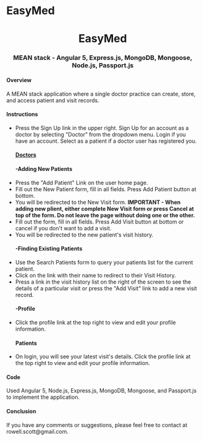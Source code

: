 # EasyMed

<h1 align="center">EasyMed</h1>
<h3 align="center">MEAN stack - Angular 5, Express.js, MongoDB, Mongoose, Node.js, Passport.js</h3>

<h4>Overview </h4>
 <p> A MEAN stack application where a single doctor practice can create, store, and access patient and visit records.</p>
  
  <h4>Instructions</h4> 
  <ul>
  <li>Press the Sign Up link in the upper right. Sign Up for an account as a doctor by selecting "Doctor" from the dropdown menu. Login if you have an account. Select as a patient if a doctor user has registered you.</li>
   
   <h4><u>Doctors</u></h4>
   <h4>-Adding New Patients</h4>
   <li>Press the "Add Patient" Link on the user home page.</li>
    <li>Fill out the New Patient form, fill in all fields. Press Add Patient button at bottom.</li>
    <li>You will be redirected to the New Visit form. <b>IMPORTANT - When adding new plient, either complete New Visit form or press Cancel at top of the form. Do not leave the page without doing one or the other.</b></li> 
    <li>Fill out the form, fill in all fields. Press Add Visit button at bottom or cancel if you don't want to add a visit. </li>
    <li>You will be redirected to the new patient's visit history.</li>
    
   <h4>-Finding Existing Patients</h4>
    <li>Use the Search Patients form to query your patients list for the current patient.</li>
    <li>Click on the link with their name to redirect to their Visit History.</li>
    <li>Press a link in the visit history list on the right of the screen to see the details of a particular visit or press the "Add Visit" link to add a new visit record.</li>
  <h4>-Profile</h4>
     <li>Click the profile link at the top right to view and edit your profile information.</li>
     
  <h4>Patients</h4>
  <li>On login, you will see your latest visit's details. Click the profile link at the top right to view and edit your profile information.</li>
  </ul>
    <h4>Code </h4>
      <p>Used Angular 5, Node.js, Express.js, MongoDB, Mongoose, and Passport.js to implement the application.</p>
    <h4>Conclusion</h4>
      <p>If you have any comments or suggestions, please feel free to contact at rowell.scott@gmail.com.</p>
